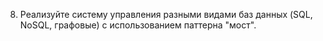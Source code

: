 8. Реализуйте систему управления разными видами баз данных (SQL, NoSQL, графовые) с использованием паттерна "мост".